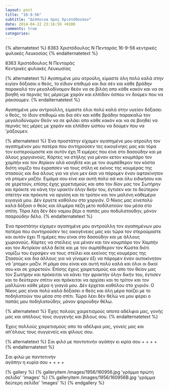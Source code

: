 ```yaml
---
layout: post
title: "16-9-56"
subtitle: "Δέσποινα προς Χριστόδουλον"
date: 2014-04-22 23:16:59 +0100
comments: true
categories:
---
```


{% alternatetext %}
8363 Χριστόδουλος Ν Πενταράς 16-9-56
κεντρικές φυλακές Λευκοσίας
{% endalternatetext %}

8363 Χριστόδουλος Ν Πενταράς<br/>
Κεντρικές φυλακές Λευκωσίας

{% alternatetext %}
Αγαπημένε μου ατρούλη, είμαστε όλη πολύ καλά στην ειγίαν δόξασοι ο θεός, το είδιον επιθυμό και δια σέν και κάθε βράδην παρακαλό τον μεγαλοδίναμον θεόν να σε βιλάη απο κάθε κακόν και να σε βοηθή να περνάς τες μέρεςμε χαράν και ελπίδαν όσπου νν δούμεν που να ράκσουμεν.
{% endalternatetext %}

Αγαπημένε μου αντρούλλη, είμαστε όλοι πολύ καλά στην υγείαν δόξασει ο θεός, το ίδιον επιθυμώ και δια σέν και κάθε βράδην παρακαλώ τον μεγαλοδύναμον Θεόν να σε φιλάει απο κάθε κακόν και να σε βοηθεί να περνάς τες μέρες με χαράν και ελπίδαν ώσπου να δούμεν που να 'ράξουμεν.

{% alternatetext %}
Ένα προστάτην είχαμεν αγαπημένε μου ατρούλη τον αγαπημένον μου πατέρα που σιντηρούσεν τες εικογένηες μας και τόρα τον ειστερούμαστε και αυτόν έχη 11 ειμέρες που είνε στο δασούδην και με άλους χοργιανούς. Κάρτες να στήλης για μέναν κετον κουμπάρο τον χαμπήν και τον Ατρίκον αλά κσιηδίτε και με τον συμπέθερον τον κόστα διότη νομίζο του έγραπσεν να τους στίλη κε εκίνος της κουμέρας της στασούς και δια άλους για να γίνο μεν έκσι να πάρομεν έναν αφτοκίνητον νά ρτομεν μαζήν. Ειμάμα σου είνε και αυτή πολύ αά και όλυ ειδικήσου και σε χερετούν, επίσης έχης χερετισμούς και απο τον δίον μας τον Σωτήρην και πρόκιτε να κάνη την υρακτίν όλην δκήν του, έγτισεν και το δεύτερον σπείτην και πρόκυτε να αργίση και το τρύτον και τον μαλόνη κάθεμέρα ειγιαγιά μου. Δέν έργετε καθόλου στο χοργιόν. Ο Νίκος μας είνεπολύ καλά δόξασι ο θεός και όλιμέρα πέζη μετο ποδίλατούιν του μέσα στο σπίτη. Τόρα λέη δέν δέο ναμου βέρι ο παπάς μου ποδυλατούδην, μόνον πσαρούδην δέλο.
{% endalternatetext %}

Ένα προστάτην είχαμεν αγαπημένε μου αντρούλλη τον αγαπημένων μου πατέρα που συντηρούσεν τες οικογένειες μας και τώρα τον στερούμαστε και αυτόν έχει 11 ημέρες που είναι στο δασούδην και με άλλους χωριανούς. Κάρτες να στείλεις για μέναν και τον κουμπάρο τον Χαμπήν και τον Αντρίκον αλλά δείτε και με τον συμπέθερον τον Κώστα διότι νομίζω του έγραψεν να τους στείλει και εκείνος της κουμέρας της Στασούς και δια άλλους για να γίνομεν έξι να πάρομεν έναν αυτοκίνητον νά 'ρτομεν μαζίν. Η μάμα σου είναι και αυτή πολύ καλά και όλοι οι δικοί σου και σε χαιρετούν. Επίσης έχεις χαιρετισμούς και απο τον θείον μας τον Σωτήρην και πρόκειται να κάνει την φρακτήν όλην δικήν του, έγτισεν και το δεύτερον σπίτιν και πρόκειται να αρχίσει και το τρίτον και τον μαλλώνει κάθε μέρα η γιαγιά μου. Δέν έρχεται καθόλου στο χvριόν. Ο Νίκος μας είναι πολύ καλά δόξασει ο θεός και όλη μέρα παίζει με το ποδηλατούιν του μέσα στο σπίτι. Τώρα λέει δέν θέλώ να μου φέρει ο παπάς μου ποδηλατούδην, μόνον ψαρούδην θέλω.

{% alternatetext %}
Έχης πολούς χαιρετισμούς αποτα αδέλφια μας, γονής μας και απόλους τους συγγενής και βίλους σου.
{% endalternatetext %}

Έχεις πολλούς χαιρετισμούς απο τα αδέλφια μας, γονείς μας και απ'όλους τους συγγενείς και φίλους σου.

{% alternatetext %}
Σαι φιλό με παντοτινήν
 αγάπην ει κιρία σου + + + +
{% endalternatetext %}

Σαι φιλώ με παντοτινήν<br/>
 αγάπην η κυρία σου + + + +

{% gallery %}
  {% galleryitem /images/1956/160956.jpg 'γράμμα πρώτη σελίδα' 'images' %}
  {% galleryitem /images/1956/160956B.jpg 'γράμμα δεύτερη σελίδα' 'images' %}
{% endgallery %}
